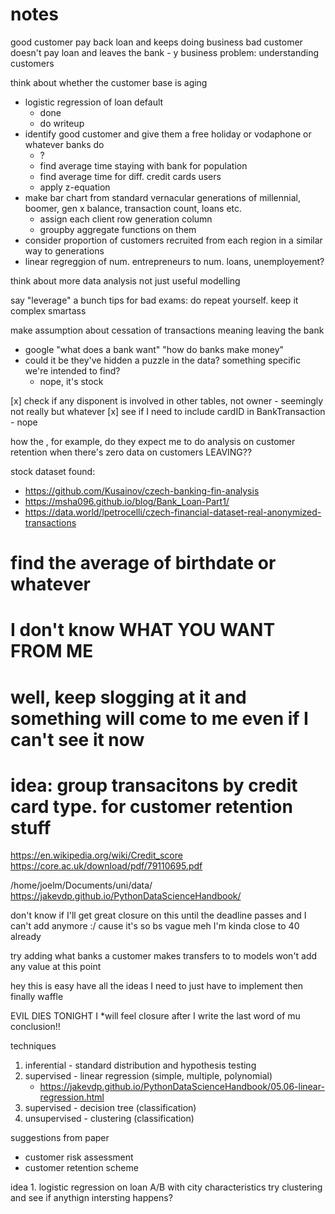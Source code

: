 # notes

good customer pay back loan and keeps doing business
bad customer doesn't pay loan and leaves the bank - y
business problem: understanding customers

think about whether the  customer base is aging

- logistic regression of loan default
    - done
    - do writeup
- identify good customer and give them a free holiday or vodaphone or whatever banks do
    - ?
    - find average time staying with bank for population
    - find average time for diff. credit cards users
    - apply z-equation
- make bar chart from standard vernacular generations of millennial, boomer, gen x balance, transaction count, loans etc.
    - assign each client row generation column
    - groupby aggregate functions on them
- consider proportion of customers recruited from each region in a similar way to generations
- linear regreggion of num. entrepreneurs to num. loans, unemployement?

think about more data analysis not just useful modelling

say "leverage" a bunch
tips for bad exams: do repeat yourself. keep it complex smartass

make assumption about cessation of transactions meaning leaving the bank


- google "what does a bank want" "how do banks make money"
- could it be they've hidden a puzzle in the data? something specific we're intended to find?
    - nope, it's stock

[x] check if any disponent is involved in other tables, not owner
    - seemingly not really but whatever
[x] see if I need to include cardID in BankTransaction
    - nope

how the , for example, do they expect me to do analysis on customer retention when there's zero data on customers LEAVING??

stock dataset found:
- https://github.com/Kusainov/czech-banking-fin-analysis
- https://msha096.github.io/blog/Bank_Loan-Part1/
- https://data.world/lpetrocelli/czech-financial-dataset-real-anonymized-transactions


# find the average of birthdate or whatever
# I don't know WHAT YOU WANT FROM ME

# well, keep slogging at it and something will come to me even if I can't see it now

# idea: group transacitons by credit card type. for customer retention stuff


https://en.wikipedia.org/wiki/Credit_score
https://core.ac.uk/download/pdf/79110695.pdf

/home/joelm/Documents/uni/data/
https://jakevdp.github.io/PythonDataScienceHandbook/

don't know if I'll get great closure on this until the deadline passes and I can't add anymore :/ cause it's so bs vague
meh I'm kinda close to 40 already

try adding what banks a customer makes transfers to to models
won't add any value at this point

hey this is easy
have all the ideas I need to just have to implement
then finally waffle

EVIL DIES TONIGHT
I *will feel closure after I write the last word of mu conclusion!!

techniques
1. inferential - standard distribution and hypothesis testing
2. supervised - linear regression (simple, multiple, polynomial)
    - https://jakevdp.github.io/PythonDataScienceHandbook/05.06-linear-regression.html
3. supervised - decision tree (classification)
4. unsupervised - clustering (classification)

suggestions from paper
- customer risk assessment
- customer retention scheme

idea 1. logistic regression on loan A/B with city characteristics
try clustering and see if anythign intersting happens?
